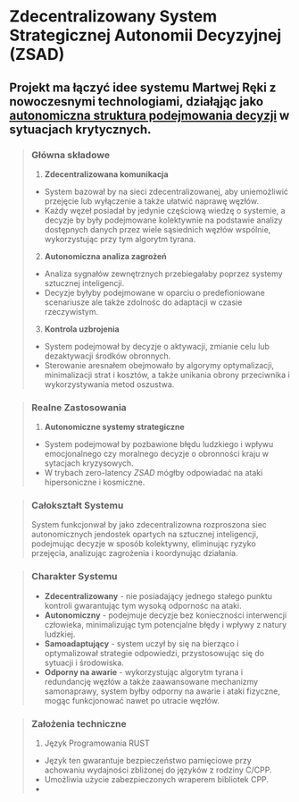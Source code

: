 # Zdecentralizowany System Strategicznej Autonomii Decyzyjnej (ZSAD)
## Projekt ma łączyć idee systemu Martwej Ręki z nowoczesnymi technologiami, działąjąc jako <ins>autonomiczna struktura podejmowania decyzji</ins> w sytuacjach krytycznych. 
> ### **Główna składowe**
> 1. **Zdecentralizowana komunikacja**
   > - System bazował by na sieci zdecentralizowanej, aby uniemożliwić przejęcie lub wyłączenie a także ułatwić naprawę węzłów.
  > - Każdy węzeł posiadał by jedynie częściową wiedzę o systemie, a decyzje by były podejmowane kolektywnie na podstawie analizy dostępnych danych przez wiele sąsiednich węzłów wspólnie, wykorzystując przy tym algorytm tyrana. 
> 2. **Autonomiczna analiza zagrożeń**
  > - Analiza sygnałów zewnętrznych przebiegałaby poprzez systemy sztucznej inteligencji.
  > - Decyzje byłyby podejmowane w oparciu o predefioniowane scenariusze ale także zdolnośc do adaptacji w czasie rzeczywistym.
> 3. **Kontrola uzbrojenia**
  > - System podejmował by decyzje o aktywacji, zmianie celu lub dezaktywacji środków obronnych. 
  > - Sterowanie aresnałem obejmowało by algorymy optymalizacji, minimalizacji strat i kosztów, a także unikania obrony przeciwnika i wykorzystywania metod oszustwa. 

> ### **Realne Zastosowania**
> 1. **Autonomiczne systemy strategiczne** 
  > - System podejmował by pozbawione błędu ludzkiego i wpływu emocjonalnego czy moralnego decyzje o obronności kraju w sytacjach kryzysowych.
  > - W trybach zero-latency *ZSAD* mógłby odpowiadać na ataki hipersoniczne i kosmiczne. 

> ### **Całokształt Systemu**
> System funkcjonwał by jako zdecentralizowna rozproszona siec autonomicznych jendostek opartych na sztucznej inteligencji, podejmując decyzje w sposób kolektywny, eliminując ryzyko przejęcia, analizując zagrożenia i koordynując działania. 

> ### **Charakter Systemu**
> - **Zdecentralizowany** - nie posiadający jednego stałego punktu kontroli gwarantując tym wysoką odpornośc na ataki.
> - **Autonomiczny** - podejmuje decyzje bez konieczności interwencji człowieka, minimalizując tym potencjalne błędy i wpływy z natury ludzkiej.
> - **Samoadaptujący** - system uczył by się na bierząco i optymalizował strategie odpowiedzi, przystosowując się do sytuacji i środowiska. 
> - **Odporny na awarie** - wykorzystując algorytm tyrana i redundancję węzłów a także zaawansowane mechanizmy samonaprawy, system byłby odporny na awarie i ataki fizyczne, mogąc funkcjonować nawet po utracie węzłów. 

>### **Założenia techniczne**
> 1. Język Programowania RUST
> - Język ten gwarantuje bezpieczeństwo pamięciowe przy achowaniu wydajności zbliżonej do języków z rodziny C/CPP.
> - Umożliwia użycie zabezpieczonych wraperem bibliotek CPP. 
> - 
